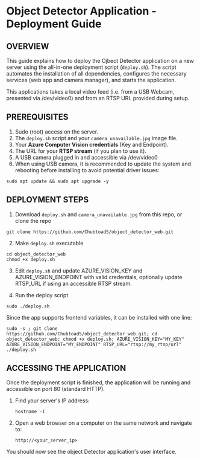
# Object Detector Application - Deployment Guide


## OVERVIEW

This guide explains how to deploy the Ojbect Detector application on a new server using the all-in-one deployment script (`deploy.sh`). The script automates the installation of all dependencies, configures the necessary services (web app and camera manager), and starts the application.

This applications takes a local video feed (i.e. from a USB Webcam, presented via /dev/video0) and from an RTSP URL provided during setup.

## PREREQUISITES

1. Sudo (root) access on the server.
2. The `deploy.sh` script and your `camera_unavailable.jpg` image file.
3. Your **Azure Computer Vision credentials** (Key and Endpoint).
4. The URL for your **RTSP stream** (if you plan to use it).
5. A USB camera plugged in and accessible via /dev/video0
6. When using USB camera, it is recommended to update the system and rebooting before installing to avoid potential driver issues:

```
sudo apt update && sudo apt upgrade -y
```

## DEPLOYMENT STEPS

1. Download `deploy.sh` and `camera_unavailable.jpg` from this repo, or clone the repo
```
git clone https://github.com/Chubtoad5/object_detector_web.git
```
2. Make `deploy.sh` executable
```
cd object_detector_web
chmod +x deploy.sh
```
3. Edit `deploy.sh` and update AZURE_VISION_KEY and AZURE_VISION_ENDPOINT with valid credentials, optionally update RTSP_URL if using an accessible RTSP stream.

4. Run the deploy script
```
sudo ./deploy.sh
```

Since the app supports frontend variables, it can be installed with one line:
```
sudo -s ; git clone https://github.com/Chubtoad5/object_detector_web.git; cd object_detector_web; chmod +x deploy.sh; AZURE_VISION_KEY="MY_KEY" AZURE_VISION_ENDPOINT="MY_ENDPOINT" RTSP_URL="rtsp://my_rtsp/url" ./deploy.sh
```


## ACCESSING THE APPLICATION

Once the deployment script is finished, the application will be running and accessible on port 80 (standard HTTP).

1.  Find your server's IP address:
    ```
    hostname -I
    ```

2.  Open a web browser on a computer on the same network and navigate to:
    ```
    http://<your_server_ip>
    ```

You should now see the object Detector application's user interface.
